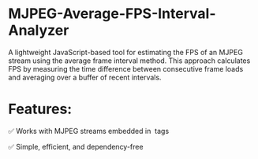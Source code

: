 # MJPEG-Average-FPS-Interval-Analyzer
A lightweight JavaScript-based tool for estimating the FPS of an MJPEG stream using the average frame interval method. This approach calculates FPS by measuring the time difference between consecutive frame loads and averaging over a buffer of recent intervals.

# Features:
✅ Works with MJPEG streams embedded in <img> tags

✅ Simple, efficient, and dependency-free
